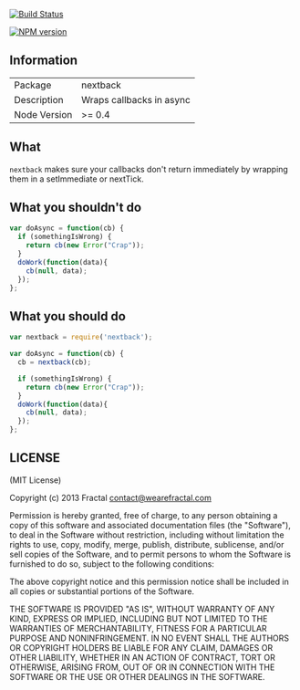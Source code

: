 [![Build Status](https://travis-ci.org/wearefractal/nextback.png?branch=master)](https://travis-ci.org/wearefractal/nextback)

[![NPM version](https://badge.fury.io/js/nextback.png)](http://badge.fury.io/js/nextback)

## Information

<table>
<tr> 
<td>Package</td><td>nextback</td>
</tr>
<tr>
<td>Description</td>
<td>Wraps callbacks in async</td>
</tr>
<tr>
<td>Node Version</td>
<td>>= 0.4</td>
</tr>
</table>

## What

`nextback` makes sure your callbacks don't return immediately by wrapping them in a setImmediate or nextTick.

## What you shouldn't do

```javascript
var doAsync = function(cb) {
  if (somethingIsWrong) {
    return cb(new Error("Crap"));
  }
  doWork(function(data){
    cb(null, data);
  });
};
```

## What you should do

```javascript
var nextback = require('nextback');

var doAsync = function(cb) {
  cb = nextback(cb);

  if (somethingIsWrong) {
    return cb(new Error("Crap"));
  }
  doWork(function(data){
    cb(null, data);
  });
};
```

## LICENSE

(MIT License)

Copyright (c) 2013 Fractal <contact@wearefractal.com>

Permission is hereby granted, free of charge, to any person obtaining
a copy of this software and associated documentation files (the
"Software"), to deal in the Software without restriction, including
without limitation the rights to use, copy, modify, merge, publish,
distribute, sublicense, and/or sell copies of the Software, and to
permit persons to whom the Software is furnished to do so, subject to
the following conditions:

The above copyright notice and this permission notice shall be
included in all copies or substantial portions of the Software.

THE SOFTWARE IS PROVIDED "AS IS", WITHOUT WARRANTY OF ANY KIND,
EXPRESS OR IMPLIED, INCLUDING BUT NOT LIMITED TO THE WARRANTIES OF
MERCHANTABILITY, FITNESS FOR A PARTICULAR PURPOSE AND
NONINFRINGEMENT. IN NO EVENT SHALL THE AUTHORS OR COPYRIGHT HOLDERS BE
LIABLE FOR ANY CLAIM, DAMAGES OR OTHER LIABILITY, WHETHER IN AN ACTION
OF CONTRACT, TORT OR OTHERWISE, ARISING FROM, OUT OF OR IN CONNECTION
WITH THE SOFTWARE OR THE USE OR OTHER DEALINGS IN THE SOFTWARE.
